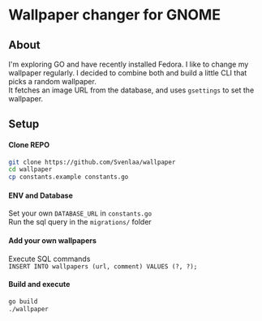 # Wallpaper changer for GNOME

## About

I'm exploring GO and have recently installed Fedora. I like to change my wallpaper regularly. I decided to combine both and build a little CLI that picks a random wallpaper.\
It fetches an image URL from the database, and uses `gsettings` to set the wallpaper.

## Setup

#### Clone REPO
``` bash
git clone https://github.com/Svenlaa/wallpaper
cd wallpaper
cp constants.example constants.go
```

#### ENV and Database

Set your own `DATABASE_URL` in `constants.go` \
Run the sql query in the `migrations/` folder

#### Add your own wallpapers
Execute SQL commands \
`INSERT INTO wallpapers (url, comment) VALUES (?, ?);`

#### Build and execute

``` bash
go build
./wallpaper
```
